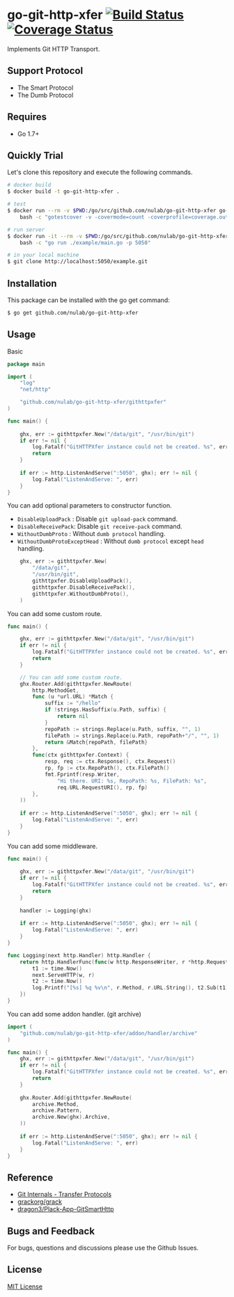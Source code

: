 # go-git-http-xfer [![Build Status](https://travis-ci.com/nulab/go-git-http-xfer.svg?branch=master)](https://travis-ci.com/nulab/go-git-http-xfer) [![Coverage Status](https://coveralls.io/repos/github/nulab/go-git-http-xfer/badge.svg?branch=master)](https://coveralls.io/github/nulab/go-git-http-xfer?branch=master)

Implements Git HTTP Transport.

## Support Protocol

* The Smart Protocol
* The Dumb Protocol

## Requires

* Go 1.7+

## Quickly Trial

Let's clone this repository and execute the following commands.

```` zsh
# docker build
$ docker build -t go-git-http-xfer .

# test
$ docker run --rm -v $PWD:/go/src/github.com/nulab/go-git-http-xfer go-git-http-xfer \
    bash -c "gotestcover -v -covermode=count -coverprofile=coverage.out ./..."

# run server
$ docker run -it --rm -v $PWD:/go/src/github.com/nulab/go-git-http-xfer -p 5050:5050 go-git-http-xfer \
    bash -c "go run ./example/main.go -p 5050"

# in your local machine
$ git clone http://localhost:5050/example.git
````

## Installation

This package can be installed with the go get command:

``` zsh
$ go get github.com/nulab/go-git-http-xfer
```

## Usage

Basic
``` go
package main

import (
	"log"
	"net/http"

	"github.com/nulab/go-git-http-xfer/githttpxfer"
)

func main() {
	
	ghx, err := githttpxfer.New("/data/git", "/usr/bin/git")
	if err != nil {
		log.Fatalf("GitHTTPXfer instance could not be created. %s", err.Error())
		return
	}
	
	if err := http.ListenAndServe(":5050", ghx); err != nil {
		log.Fatal("ListenAndServe: ", err)
	}
}
```
You can add optional parameters to constructor function.
* `DisableUploadPack` : Disable `git upload-pack` command.
* `DisableReceivePack`: Disable `git receive-pack` command.
* `WithoutDumbProto`  : Without `dumb protocol` handling.
* `WithoutDumbProtoExceptHead`  : Without `dumb protocol` except `head` handling.
```go
	ghx, err := githttpxfer.New(
		"/data/git",
		"/usr/bin/git",
		githttpxfer.DisableUploadPack(),
		githttpxfer.DisableReceivePack(),
		githttpxfer.WithoutDumbProto(),
	)
```
You can add some custom route.
``` go
func main() {

	ghx, err := githttpxfer.New("/data/git", "/usr/bin/git")
	if err != nil {
		log.Fatalf("GitHTTPXfer instance could not be created. %s", err.Error())
		return
	}

	// You can add some custom route.
	ghx.Router.Add(githttpxfer.NewRoute(
		http.MethodGet,
		func (u *url.URL) *Match {
			suffix := "/hello"
			if !strings.HasSuffix(u.Path, suffix) {
				return nil
			}
			repoPath := strings.Replace(u.Path, suffix, "", 1)
			filePath := strings.Replace(u.Path, repoPath+"/", "", 1)
			return &Match{repoPath, filePath}
		},
		func(ctx githttpxfer.Context) {
			resp, req := ctx.Response(), ctx.Request()
			rp, fp := ctx.RepoPath(), ctx.FilePath()
			fmt.Fprintf(resp.Writer,
				"Hi there. URI: %s, RepoPath: %s, FilePath: %s",
				req.URL.RequestURI(), rp, fp)
		},
	))
	
	if err := http.ListenAndServe(":5050", ghx); err != nil {
		log.Fatal("ListenAndServe: ", err)
	}
}
```
You can add some middleware.
``` go
func main() {
	
	ghx, err := githttpxfer.New("/data/git", "/usr/bin/git")
	if err != nil {
		log.Fatalf("GitHTTPXfer instance could not be created. %s", err.Error())
		return
	}
	
	handler := Logging(ghx)
	
	if err := http.ListenAndServe(":5050", ghx); err != nil {
		log.Fatal("ListenAndServe: ", err)
	}
}

func Logging(next http.Handler) http.Handler {
	return http.HandlerFunc(func(w http.ResponseWriter, r *http.Request) {
		t1 := time.Now()
		next.ServeHTTP(w, r)
		t2 := time.Now()
		log.Printf("[%s] %q %v\n", r.Method, r.URL.String(), t2.Sub(t1))
	})
}
```
You can add some addon handler. (git archive)
``` go
import (
	"github.com/nulab/go-git-http-xfer/addon/handler/archive"
)

func main() {
	ghx, err := githttpxfer.New("/data/git", "/usr/bin/git")
	if err != nil {
		log.Fatalf("GitHTTPXfer instance could not be created. %s", err.Error())
		return
	}
	
	ghx.Router.Add(githttpxfer.NewRoute(
		archive.Method,
		archive.Pattern,
		archive.New(ghx).Archive,
	))
	
	if err := http.ListenAndServe(":5050", ghx); err != nil {
		log.Fatal("ListenAndServe: ", err)
	}
}

```

## Reference

- [Git Internals - Transfer Protocols](http://www.opensource.org/licenses/mit-license.php)
- [grackorg/grack](https://github.com/grackorg/grack)
- [dragon3/Plack-App-GitSmartHttp](https://github.com/dragon3/Plack-App-GitSmartHttp)

## Bugs and Feedback

For bugs, questions and discussions please use the Github Issues.

## License

[MIT License](http://www.opensource.org/licenses/mit-license.php)
